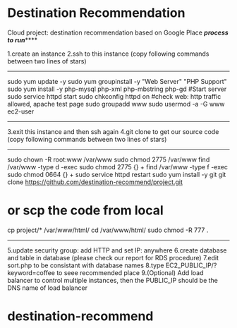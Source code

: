 # Destination Recommendation
Cloud project: destination recommendation based on Google Place
*********************process to run*************************

1.create an instance
2.ssh to this instance (copy following commands between two lines of stars)
************************************************************
sudo yum update -y
sudo yum groupinstall -y "Web Server" "PHP Support"
sudo yum install -y php-mysql php-xml php-mbstring php-gd
#Start server
sudo service httpd start
sudo chkconfig httpd on
#check web: http traffic allowed, apache test page
sudo groupadd www
sudo usermod -a -G www ec2-user
************************************************************
3.exit this instance and then ssh again
4.git clone to get our source code (copy following commands between two lines of stars)
************************************************************
sudo chown -R root:www /var/www
sudo chmod 2775 /var/www
find /var/www -type d -exec sudo chmod 2775 {} +
find /var/www -type f -exec sudo chmod 0664 {} +
sudo service httpd restart
sudo yum install -y git
git clone https://github.com/destination-recommend/project.git
# or scp the code from local
cp project/* /var/www/html/
cd /var/www/html/
sudo chmod -R 777 . 
************************************************************
5.update security group: add HTTP and set IP: anywhere
6.create database and table in database (please check our report for RDS procedure)
7.edit sort.php to be consistant with database names
8.type EC2_PUBLIC_IP/?keyword=coffee to seee recommended place
9.(Optional) Add load balancer to control multiple instances, then the PUBLIC_IP should be the DNS name of load balancer
# destination-recommend

